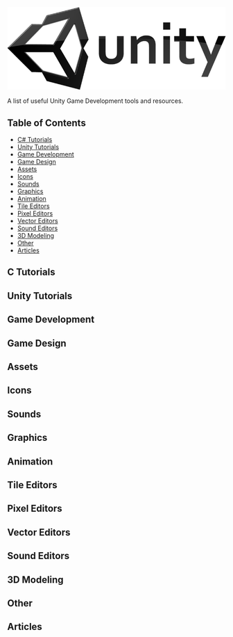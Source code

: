 <img src="/unity-logo.png"/>

A list of useful Unity Game Development tools and resources.

## Table of Contents

* [C# Tutorials](#c-tutorials)
* [Unity Tutorials](#unity-tutorials)
* [Game Development](#game-development)
* [Game Design](#game-design)
* [Assets](#assets)
* [Icons](#icons)
* [Sounds](#sound)
* [Graphics](#graphics)
* [Animation](#animation)
* [Tile Editors](#tile-editors)
* [Pixel Editors](#pixel-editors)
* [Vector Editors](#vector-editors)
* [Sound Editors](#sound-editors)
* [3D Modeling](#3d-modeling)
* [Other](#other)
* [Articles](#articles)



## C Tutorials

## Unity Tutorials

## Game Development

## Game Design

## Assets

## Icons

## Sounds

## Graphics

## Animation

## Tile Editors

## Pixel Editors

## Vector Editors

## Sound Editors

## 3D Modeling

## Other

## Articles
